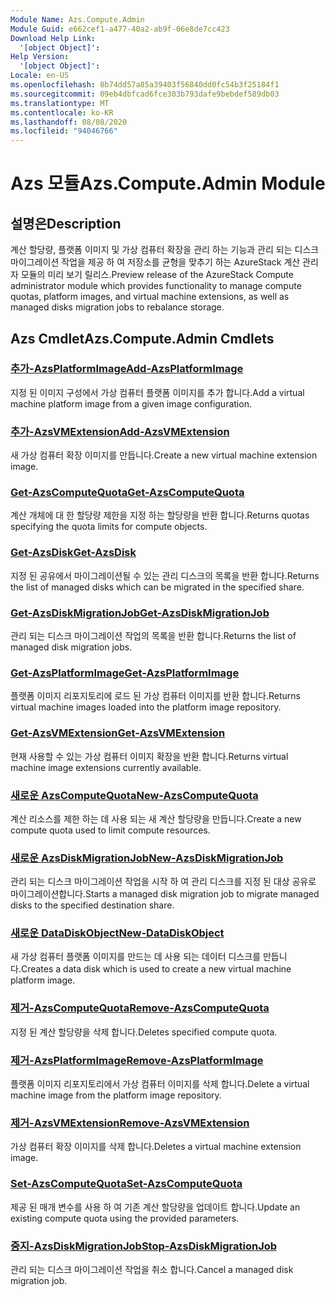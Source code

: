 ```yaml
---
Module Name: Azs.Compute.Admin
Module Guid: e662cef1-a477-40a2-ab9f-06e8de7cc423
Download Help Link:
  '[object Object]': 
Help Version:
  '[object Object]': 
Locale: en-US
ms.openlocfilehash: 8b74dd57a85a39403f56840dd0fc54b3f25184f1
ms.sourcegitcommit: 09eb4dbfcad6fce303b793dafe9bebdef589db03
ms.translationtype: MT
ms.contentlocale: ko-KR
ms.lasthandoff: 08/08/2020
ms.locfileid: "94046766"
---
```

# <span data-ttu-id="35dd6-101">Azs 모듈</span><span class="sxs-lookup"><span data-stu-id="35dd6-101">Azs.Compute.Admin Module</span></span>
## <span data-ttu-id="35dd6-102">설명은</span><span class="sxs-lookup"><span data-stu-id="35dd6-102">Description</span></span>
<span data-ttu-id="35dd6-103">계산 할당량, 플랫폼 이미지 및 가상 컴퓨터 확장을 관리 하는 기능과 관리 되는 디스크 마이그레이션 작업을 제공 하 여 저장소를 균형을 맞추기 하는 AzureStack 계산 관리자 모듈의 미리 보기 릴리스.</span><span class="sxs-lookup"><span data-stu-id="35dd6-103">Preview release of the AzureStack Compute administrator module which provides functionality to manage compute quotas, platform images, and virtual machine extensions, as well as managed disks migration jobs to rebalance storage.</span></span>

## <span data-ttu-id="35dd6-104">Azs Cmdlet</span><span class="sxs-lookup"><span data-stu-id="35dd6-104">Azs.Compute.Admin Cmdlets</span></span>
### [<span data-ttu-id="35dd6-105">추가-AzsPlatformImage</span><span class="sxs-lookup"><span data-stu-id="35dd6-105">Add-AzsPlatformImage</span></span>](Add-AzsPlatformImage.md)
<span data-ttu-id="35dd6-106">지정 된 이미지 구성에서 가상 컴퓨터 플랫폼 이미지를 추가 합니다.</span><span class="sxs-lookup"><span data-stu-id="35dd6-106">Add a virtual machine platform image from a given image configuration.</span></span>

### [<span data-ttu-id="35dd6-107">추가-AzsVMExtension</span><span class="sxs-lookup"><span data-stu-id="35dd6-107">Add-AzsVMExtension</span></span>](Add-AzsVMExtension.md)
<span data-ttu-id="35dd6-108">새 가상 컴퓨터 확장 이미지를 만듭니다.</span><span class="sxs-lookup"><span data-stu-id="35dd6-108">Create a new virtual machine extension image.</span></span>

### [<span data-ttu-id="35dd6-109">Get-AzsComputeQuota</span><span class="sxs-lookup"><span data-stu-id="35dd6-109">Get-AzsComputeQuota</span></span>](Get-AzsComputeQuota.md)
<span data-ttu-id="35dd6-110">계산 개체에 대 한 할당량 제한을 지정 하는 할당량을 반환 합니다.</span><span class="sxs-lookup"><span data-stu-id="35dd6-110">Returns quotas specifying the quota limits for compute objects.</span></span>

### [<span data-ttu-id="35dd6-111">Get-AzsDisk</span><span class="sxs-lookup"><span data-stu-id="35dd6-111">Get-AzsDisk</span></span>](Get-AzsDisk.md)
<span data-ttu-id="35dd6-112">지정 된 공유에서 마이그레이션될 수 있는 관리 디스크의 목록을 반환 합니다.</span><span class="sxs-lookup"><span data-stu-id="35dd6-112">Returns the list of managed disks which can be migrated in the specified share.</span></span>

### [<span data-ttu-id="35dd6-113">Get-AzsDiskMigrationJob</span><span class="sxs-lookup"><span data-stu-id="35dd6-113">Get-AzsDiskMigrationJob</span></span>](Get-AzsDiskMigrationJob.md)
<span data-ttu-id="35dd6-114">관리 되는 디스크 마이그레이션 작업의 목록을 반환 합니다.</span><span class="sxs-lookup"><span data-stu-id="35dd6-114">Returns the list of managed disk migration jobs.</span></span>

### [<span data-ttu-id="35dd6-115">Get-AzsPlatformImage</span><span class="sxs-lookup"><span data-stu-id="35dd6-115">Get-AzsPlatformImage</span></span>](Get-AzsPlatformImage.md)
<span data-ttu-id="35dd6-116">플랫폼 이미지 리포지토리에 로드 된 가상 컴퓨터 이미지를 반환 합니다.</span><span class="sxs-lookup"><span data-stu-id="35dd6-116">Returns virtual machine images loaded into the platform image repository.</span></span>

### [<span data-ttu-id="35dd6-117">Get-AzsVMExtension</span><span class="sxs-lookup"><span data-stu-id="35dd6-117">Get-AzsVMExtension</span></span>](Get-AzsVMExtension.md)
<span data-ttu-id="35dd6-118">현재 사용할 수 있는 가상 컴퓨터 이미지 확장을 반환 합니다.</span><span class="sxs-lookup"><span data-stu-id="35dd6-118">Returns virtual machine image extensions currently available.</span></span>

### [<span data-ttu-id="35dd6-119">새로운 AzsComputeQuota</span><span class="sxs-lookup"><span data-stu-id="35dd6-119">New-AzsComputeQuota</span></span>](New-AzsComputeQuota.md)
<span data-ttu-id="35dd6-120">계산 리소스를 제한 하는 데 사용 되는 새 계산 할당량을 만듭니다.</span><span class="sxs-lookup"><span data-stu-id="35dd6-120">Create a new compute quota used to limit compute resources.</span></span>

### [<span data-ttu-id="35dd6-121">새로운 AzsDiskMigrationJob</span><span class="sxs-lookup"><span data-stu-id="35dd6-121">New-AzsDiskMigrationJob</span></span>](New-AzsDiskMigrationJob.md)
<span data-ttu-id="35dd6-122">관리 되는 디스크 마이그레이션 작업을 시작 하 여 관리 디스크를 지정 된 대상 공유로 마이그레이션합니다.</span><span class="sxs-lookup"><span data-stu-id="35dd6-122">Starts a managed disk migration job to migrate managed disks to the specified destination share.</span></span>

### [<span data-ttu-id="35dd6-123">새로운 DataDiskObject</span><span class="sxs-lookup"><span data-stu-id="35dd6-123">New-DataDiskObject</span></span>](New-DataDiskObject.md)
<span data-ttu-id="35dd6-124">새 가상 컴퓨터 플랫폼 이미지를 만드는 데 사용 되는 데이터 디스크를 만듭니다.</span><span class="sxs-lookup"><span data-stu-id="35dd6-124">Creates a data disk which is used to create a new virtual machine platform image.</span></span>

### [<span data-ttu-id="35dd6-125">제거-AzsComputeQuota</span><span class="sxs-lookup"><span data-stu-id="35dd6-125">Remove-AzsComputeQuota</span></span>](Remove-AzsComputeQuota.md)
<span data-ttu-id="35dd6-126">지정 된 계산 할당량을 삭제 합니다.</span><span class="sxs-lookup"><span data-stu-id="35dd6-126">Deletes specified compute quota.</span></span>

### [<span data-ttu-id="35dd6-127">제거-AzsPlatformImage</span><span class="sxs-lookup"><span data-stu-id="35dd6-127">Remove-AzsPlatformImage</span></span>](Remove-AzsPlatformImage.md)
<span data-ttu-id="35dd6-128">플랫폼 이미지 리포지토리에서 가상 컴퓨터 이미지를 삭제 합니다.</span><span class="sxs-lookup"><span data-stu-id="35dd6-128">Delete a virtual machine image from the platform image repository.</span></span>

### [<span data-ttu-id="35dd6-129">제거-AzsVMExtension</span><span class="sxs-lookup"><span data-stu-id="35dd6-129">Remove-AzsVMExtension</span></span>](Remove-AzsVMExtension.md)
<span data-ttu-id="35dd6-130">가상 컴퓨터 확장 이미지를 삭제 합니다.</span><span class="sxs-lookup"><span data-stu-id="35dd6-130">Deletes a virtual machine extension image.</span></span>

### [<span data-ttu-id="35dd6-131">Set-AzsComputeQuota</span><span class="sxs-lookup"><span data-stu-id="35dd6-131">Set-AzsComputeQuota</span></span>](Set-AzsComputeQuota.md)
<span data-ttu-id="35dd6-132">제공 된 매개 변수를 사용 하 여 기존 계산 할당량을 업데이트 합니다.</span><span class="sxs-lookup"><span data-stu-id="35dd6-132">Update an existing compute quota using the provided parameters.</span></span>

### [<span data-ttu-id="35dd6-133">중지-AzsDiskMigrationJob</span><span class="sxs-lookup"><span data-stu-id="35dd6-133">Stop-AzsDiskMigrationJob</span></span>](Stop-AzsDiskMigrationJob.md)
<span data-ttu-id="35dd6-134">관리 되는 디스크 마이그레이션 작업을 취소 합니다.</span><span class="sxs-lookup"><span data-stu-id="35dd6-134">Cancel a managed disk migration job.</span></span>

